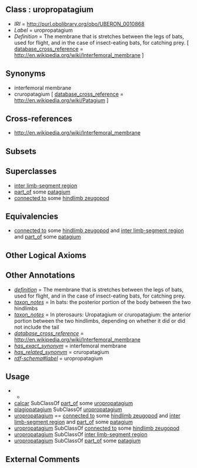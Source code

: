 
## Class : uropropatagium

 * *IRI* = http://purl.obolibrary.org/obo/UBERON_0010868
 * *Label* = uropropatagium
 * *Definition* = The membrane that is stretches between the legs of bats, used for flight, and in the case of insect-eating bats, for catching prey. [ [database_cross_reference](../../ef/oboInOwl#hasDbXref.md) = http://en.wikipedia.org/wiki/Interfemoral_membrane ]

## Synonyms

 * interfemoral membrane
 * cruropatagium [ [database_cross_reference](../../ef/oboInOwl#hasDbXref.md) = http://en.wikipedia.org/wiki/Patagium ]

## Cross-references

 * http://en.wikipedia.org/wiki/Interfemoral_membrane

## Subsets


## Superclasses

 * [inter limb-segment region](../../UBERON/58/UBERON_0010858.md)
 * [part_of](../../BFO/50/BFO_0000050.md) some [patagium](../../UBERON/56/UBERON_0010856.md)
 * [connected to](../../RO/70/RO_0002170.md) some [hindlimb zeugopod](../../UBERON/23/UBERON_0003823.md)

## Equivalencies

 * [connected to](../../RO/70/RO_0002170.md) some [hindlimb zeugopod](../../UBERON/23/UBERON_0003823.md) and [inter limb-segment region](../../UBERON/58/UBERON_0010858.md) and [part_of](../../BFO/50/BFO_0000050.md) some [patagium](../../UBERON/56/UBERON_0010856.md)

## Other Logical Axioms


## Other Annotations

 * *[definition](../../IAO/15/IAO_0000115.md)* = The membrane that is stretches between the legs of bats, used for flight, and in the case of insect-eating bats, for catching prey.
 * *[taxon_notes](../../UBPROP/08/UBPROP_0000008.md)* = In bats: the posterior portion of the body between the two hindlimbs
 * *[taxon_notes](../../UBPROP/08/UBPROP_0000008.md)* = In pterosaurs: Uropatagium or cruropatagium: the anterior portion between the two hindlimbs, depending on whether it did or did not include the tail
 * *[database_cross_reference](../../ef/oboInOwl#hasDbXref.md)* = http://en.wikipedia.org/wiki/Interfemoral_membrane
 * *[has_exact_synonym](../../ym/oboInOwl#hasExactSynonym.md)* = interfemoral membrane
 * *[has_related_synonym](../../ym/oboInOwl#hasRelatedSynonym.md)* = cruropatagium
 * *[rdf-schema#label](../../el/rdf-schema#label.md)* = uropropatagium

## Usage

 * -
 * [calcar](../../UBERON/69/UBERON_0010869.md) SubClassOf [part_of](../../BFO/50/BFO_0000050.md) some [uropropatagium](../../UBERON/68/UBERON_0010868.md)
 * [plagiopatagium](../../UBERON/67/UBERON_0010867.md) SubClassOf [uropropatagium](../../UBERON/68/UBERON_0010868.md)
 * [uropropatagium](../../UBERON/68/UBERON_0010868.md) == [connected to](../../RO/70/RO_0002170.md) some [hindlimb zeugopod](../../UBERON/23/UBERON_0003823.md) and [inter limb-segment region](../../UBERON/58/UBERON_0010858.md) and [part_of](../../BFO/50/BFO_0000050.md) some [patagium](../../UBERON/56/UBERON_0010856.md)
 * [uropropatagium](../../UBERON/68/UBERON_0010868.md) SubClassOf [connected to](../../RO/70/RO_0002170.md) some [hindlimb zeugopod](../../UBERON/23/UBERON_0003823.md)
 * [uropropatagium](../../UBERON/68/UBERON_0010868.md) SubClassOf [inter limb-segment region](../../UBERON/58/UBERON_0010858.md)
 * [uropropatagium](../../UBERON/68/UBERON_0010868.md) SubClassOf [part_of](../../BFO/50/BFO_0000050.md) some [patagium](../../UBERON/56/UBERON_0010856.md)

## External Comments

